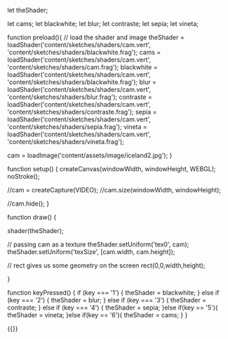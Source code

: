 

let theShader;

let cams;
let blackwhite;
let blur;
let contraste;
let sepia;
let vineta;


function preload(){
  // load the shader and image
  theShader = loadShader('content/sketches/shaders/cam.vert', 'content/sketches/shaders/blackwhite.frag');
  cams = loadShader('content/sketches/shaders/cam.vert', 'content/sketches/shaders/cam.frag');
  blackwhite = loadShader('content/sketches/shaders/cam.vert', 'content/sketches/shaders/blackwhite.frag');
  blur = loadShader('content/sketches/shaders/cam.vert', 'content/sketches/shaders/blur.frag');
  contraste = loadShader('content/sketches/shaders/cam.vert', 'content/sketches/shaders/contraste.frag');
  sepia = loadShader('content/sketches/shaders/cam.vert', 'content/sketches/shaders/sepia.frag');
  vineta = loadShader('content/sketches/shaders/cam.vert', 'content/sketches/shaders/vineta.frag');
  
  
  cam = loadImage('content/assets/image/iceland2.jpg');
}

function setup() {
  createCanvas(windowWidth, windowHeight, WEBGL);
  noStroke();
  
  //cam = createCapture(VIDEO);
  //cam.size(windowWidth, windowHeight);
  
  //cam.hide();
}

function draw() {
  
  shader(theShader);
  
  // passing cam as a texture
  theShader.setUniform('tex0', cam);
  theShader.setUniform('texSize', [cam.width, cam.height]);
  

  // rect gives us some geometry on the screen
  rect(0,0,width,height);
  
}


function keyPressed() {
  if (key === '1') {
    theShader = blackwhite;
  } else if (key === '2') {
    theShader = blur;
  } else if (key === '3') {
    theShader = contraste;
  } else if (key === '4') {
    theShader = sepia;
  }else if(key == '5'){
    theShader = vineta;
  }else if(key == '6'){
    theShader = cams;
  }
}

{{<p5-iframe ver="1.4.2" sketch="content/sketches/post_effects.js" width="500" height="480" marginHeight="0" marginWidth="0" frameBorder="0" scrolling="no">}}